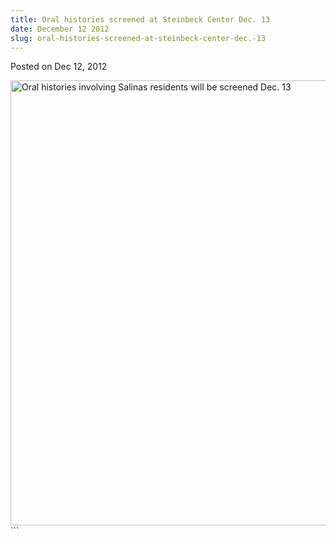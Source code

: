 ```yaml
---
title: Oral histories screened at Steinbeck Center Dec. 13
date: December 12 2012
slug: oral-histories-screened-at-steinbeck-center-dec.-13
---
```


 
<span class="date">Posted on Dec 12, 2012 </span>
<p>
  <img
    alt="Oral histories involving Salinas residents will be screened Dec. 13"
    src="https://news.csumb.edu/sites/default/files/65/attachments/news/images/film_screening.jpg"
    style="float:left; width:550px; height:712px"
  />
</p>
```

